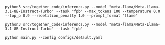 `python3 src/together_code/inference.py --model "meta-llama/Meta-Llama-3.1-8B-Instruct-Turbo" --task "fpb" --max_tokens 100 --temperature 0.0 --top_p 0.9 --repetition_penalty 1.0 --prompt_format "flame"`


`python3 src/together_code/inference.py --model "meta-llama/Meta-Llama-3.1-8B-Instruct-Turbo" --task "fpb"`

`python main.py --config configs/default.yaml`